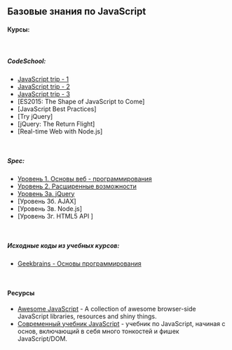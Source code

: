## Базовые знания по JavaScript

#### Курсы:

&nbsp;

##### CodeSchool:
* [JavaScript trip - 1](link/codeschool/js-road-trip-1/ch1.md)
* [JavaScript trip - 2](link/codeschool/js-road-trip-2/ch1.md)
* [JavaScript trip - 3](link/codeschool/js-road-trip-3/ch1.md)
* [ES2015: The Shape of JavaScript to Come]
* [JavaScript Best Practices]
&nbsp;
* [Try jQuery]
* [jQuery: The Return Flight]
&nbsp;
* [Real-time Web with Node.js]

&nbsp;

##### Spec:
* [Уровень 1. Основы веб - программирования](link/specialist/level-1/ch1.md)
* [Уровень 2. Расширенные возможности](link/specialist/level-2/ch1.md)
* [Уровень 3а. jQuery](link/specialist/level-3/ch1.md)
* [Уровень 3б. AJAX]
* [Уровень 3в. Node.js]
* [Уровень 3г. HTML5 API ]

&nbsp;

##### Исходные коды из учебных курсов:
* [Geekbrains - Основы программирования](link/others/geekbrains-ru/ch1.md)


&nbsp;

#### Ресурсы
- [Awesome JavaScript](https://github.com/sorrycc/awesome-javascript) - A collection of awesome browser-side JavaScript libraries, resources and shiny things.
- [Современный учебник JavaScript](http://learn.javascript.ru/) - учебник по JavaScript, начиная с основ, включающий в себя много тонкостей и фишек JavaScript/DOM.


